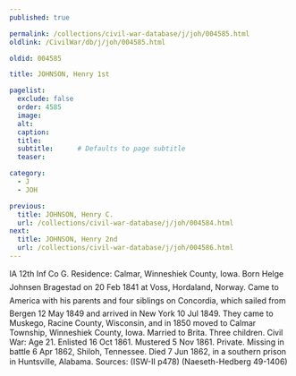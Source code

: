 ```yaml
---
published: true

permalink: /collections/civil-war-database/j/joh/004585.html
oldlink: /CivilWar/db/j/joh/004585.html

oldid: 004585

title: JOHNSON, Henry 1st

pagelist:
  exclude: false
  order: 4585
  image: 
  alt:
  caption:
  title:
  subtitle:      # Defaults to page subtitle
  teaser:

category: 
  - J 
  - JOH

previous:
  title: JOHNSON, Henry C.
  url: /collections/civil-war-database/j/joh/004584.html  
next:
  title: JOHNSON, Henry 2nd
  url: /collections/civil-war-database/j/joh/004586.html   
---
```

IA 12th Inf Co G. Residence: Calmar, Winneshiek County, Iowa. Born &#147;Helge Johnsen Bragestad&#148; on 20 Feb 1841 at Voss, Hordaland, Norway. Came to America with his parents and four siblings on &#147;Concordia&#148;, which sailed from Bergen 12 May 1849 and arrived in New York 10 Jul 1849. They came to Muskego, Racine County, Wisconsin, and in 1850 moved to Calmar Township, Winneshiek County, Iowa. Married to Brita. Three children. Civil War: Age 21. Enlisted 16 Oct 1861. Mustered 5 Nov 1861. Private. Missing in battle 6 Apr 1862, Shiloh, Tennessee. Died 7 Jun 1862, in a southern prison in Huntsville, Alabama. Sources: (ISW-II p478) (Naeseth-Hedberg &#146;49-1406)
